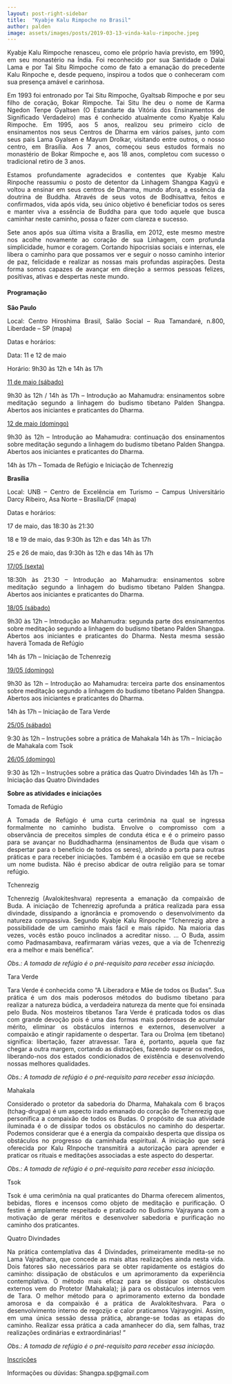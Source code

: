 ```yaml
---
layout: post-right-sidebar
title:  "Kyabje Kalu Rimpoche no Brasil"
author: palden
image: assets/images/posts/2019-03-13-vinda-kalu-rimpoche.jpeg
---
```


<p align="justify">Kyabje Kalu Rimpoche renasceu, como ele próprio havia previsto, em 1990, em seu monastério na Índia. Foi reconhecido por sua Santidade o Dalai Lama e por Tai Situ Rimpoche como de fato a emanação do precedente Kalu Rinpoche e, desde pequeno, inspirou a todos que o conheceram com sua presença amável e carinhosa.</p>

<p align="justify">Em 1993 foi entronado por Tai Situ Rimpoche, Gyaltsab Rimpoche e por seu filho de coração, Bokar Rimpoche. Tai Situ lhe deu o nome de Karma Ngedon Tenpe Gyaltsen (O Estandarte da Vitória dos Ensinamentos de Significado Verdadeiro) mas é conhecido atualmente como Kyabje Kalu Rimpoche. Em 1995, aos 5 anos, realizou seu primeiro ciclo de ensinamentos nos seus Centros de Dharma em vários países, junto com seus pais Lama Gyalsen e Mayum Drolkar, visitando entre outros, o nosso centro, em Brasília. Aos 7 anos, começou seus estudos formais no monastério de Bokar Rimpoche e, aos 18 anos, completou com sucesso o tradicional retiro de 3 anos.</p>

<p align="justify">Estamos profundamente agradecidos e contentes que Kyabje Kalu Rinpoche reassumiu o posto de detentor da Linhagem Shangpa Kagyü e voltou a ensinar em seus centros de Dharma, mundo afora, a essência da doutrina de Buddha. Através de seus votos de Bodhisattva, feitos e confirmados, vida após vida, seu único objetivo é beneficiar todos os seres e manter viva a essência de Buddha para que todo aquele que busca caminhar neste caminho, possa o fazer com clareza e sucesso.</p>

<p align="justify">Sete anos após sua última visita a Brasília, em 2012, este mesmo mestre nos acolhe novamente ao coração de sua Linhagem, com profunda simplicidade, humor e coragem. Cortando hipocrisias sociais e internas, ele libera o caminho para que possamos ver e seguir o nosso caminho interior de paz, felicidade e realizar as nossas mais profundas aspirações. Desta forma somos capazes de avançar em direção a sermos pessoas felizes, positivas, ativas e despertas neste mundo.</p>

#### Programação

**São Paulo**

<p align="justify">Local: Centro Hiroshima Brasil, Salão Social – Rua Tamandaré, n.800, Liberdade – SP (mapa)</p>
<p align="justify">Datas e horários:</p>
<p align="justify">Data: 11 e 12 de maio</p>
<p align="justify">Horário: 9h30 às 12h e 14h às 17h</p>

<u>11 de maio (sábado)</u>

<p align="justify">9h30 às 12h / 14h às 17h – Introdução ao Mahamudra: ensinamentos sobre meditação segundo a linhagem do budismo tibetano Palden Shangpa. Abertos aos iniciantes e praticantes do Dharma.</p>

<u>12 de maio (domingo)</u>

<p align="justify">9h30 às 12h – Introdução ao Mahamudra: continuação dos ensinamentos sobre meditação segundo a linhagem do budismo tibetano Palden Shangpa. Abertos aos iniciantes e praticantes do Dharma.</p>
<p align="justify">14h às 17h –  Tomada de Refúgio e Iniciação de Tchenrezig</p>

**Brasília**

<p align="justify">Local: UNB – Centro de Excelência em Turismo – Campus Universitário Darcy Ribeiro, Asa Norte – Brasília/DF (mapa)</p>
<p align="justify">Datas e horários:</p>
<p align="justify">17 de maio, das 18:30 às 21:30</p>
<p align="justify">18 e 19 de maio, das 9:30h às 12h e das 14h às 17h</p>
<p align="justify">25 e 26 de maio, das 9:30h às 12h e das 14h às 17h</p>

<u>17/05 (sexta)</u>

<p align="justify">18:30h às 21:30 – Introdução ao Mahamudra: ensinamentos sobre meditação segundo a linhagem do budismo tibetano Palden Shangpa. Abertos aos iniciantes e praticantes do Dharma.</p>

<u>18/05 (sábado)</u>

<p align="justify">9h30 às 12h – Introdução ao Mahamudra: segunda parte dos ensinamentos sobre meditação segundo a linhagem do budismo tibetano Palden Shangpa. Abertos aos iniciantes e praticantes do Dharma. Nesta mesma sessão haverá Tomada de Refúgio</p>
14h ás 17h –  Iniciação de Tchenrezig

<u>19/05 (domingo)</u>

<p align="justify">9h30 às 12h – Introdução ao Mahamudra: terceira parte dos ensinamentos sobre meditação segundo a linhagem do budismo tibetano Palden Shangpa. Abertos aos iniciantes e praticantes do Dharma.</p>
14h às 17h – Iniciação de Tara Verde

<u>25/05 (sábado)</u>

9:30 às 12h – Instruções sobre a prática de Mahakala
14h às 17h –  Iniciação de Mahakala com Tsok

<u>26/05 (domingo)</u>

9:30 às 12h – Instruções sobre a prática das Quatro Divindades
14h às 17h – Iniciação das Quatro Divindades


**Sobre as atividades e iniciações**

Tomada de Refúgio

<p align="justify">A Tomada de Refúgio é uma curta cerimônia na qual se ingressa formalmente no caminho budista. Envolve o compromisso com a observância de preceitos simples de conduta ética e é o primeiro passo para se avançar no Buddhadharma (ensinamentos de Buda que visam o despertar para o benefício de todos os seres), abrindo a porta para outras práticas e para receber iniciações. Também é a ocasião em que se recebe um nome budista. Não é preciso abdicar de outra religião para se tomar refúgio.</p>

Tchenrezig

<p align="justify">Tchenrezig (Avalokiteshvara) representa a emanação da compaixão de Buda. A iniciação de Tchenrezig aprofunda a prática realizada para essa divindade, dissipando a ignorância e promovendo o desenvolvimento da natureza compassiva. Segundo Kyabje Kalu Rinpoche “Tchenrezig abre a possibilidade de um caminho mais fácil e mais rápido. Na maioria das vezes, vocês estão pouco inclinados a acreditar nisso. … O Buda, assim como Padmasambava, reafirmaram várias vezes, que a via de Tchenrezig era a melhor e mais benéfica”.</p>

<i>Obs.: A tomada de refúgio é o pré-requisito para receber essa iniciação.</i>

Tara Verde

<p align="justify">Tara Verde é conhecida como “A Liberadora e Mãe de todos os Budas”. Sua prática é um dos mais poderosos métodos do budismo tibetano para realizar a natureza búdica, a verdadeira natureza da mente que foi ensinada pelo Buda. Nos mosteiros tibetanos Tara Verde é praticada todos os dias com grande devoção pois é uma das formas mais poderosas de acumular mérito, eliminar os obstáculos internos e externos, desenvolver a compaixão e atingir rapidamente o despertar. Tara ou Drolma (em tibetano) significa: libertação, fazer atravessar. Tara é, portanto, aquela que faz chegar a outra margem, cortando as distrações, fazendo superar os medos, liberando-nos dos estados condicionados de existência e desenvolvendo nossas melhores qualidades.</p>

<i>Obs.: A tomada de refúgio é o pré-requisito para receber essa iniciação.</i>

Mahakala

<p align="justify">Considerado o protetor da sabedoria do Dharma, Mahakala com 6 braços (tchag-drugpa) é um aspecto irado emanado do coração de Tchenrezig que personifica a compaixão de todos os Budas. O propósito de sua atividade iluminada é o de dissipar todos os obstáculos no caminho do despertar. Podemos considerar que é a energia da compaixão desperta que dissipa os obstáculos no progresso da caminhada espiritual. A iniciação que será oferecida por Kalu RInpoche transmitirá a autorização para aprender e praticar os rituais e meditações associadas a este aspecto do despertar.</p>

<i>Obs.: A tomada de refúgio é o pré-requisito para receber essa iniciação.</i>

Tsok

<p align="justify">Tsok é uma cerimônia na qual praticantes do Dharma oferecem alimentos, bebidas, flores e incensos como objeto de meditação e purificação. O festim é amplamente respeitado e praticado no Budismo Vajrayana com a motivação de gerar méritos e desenvolver sabedoria e purificação no caminho dos praticantes.</p>

Quatro Divindades

<p align="justify">Na prática contemplativa das 4 Divindades, primeiramente medita-se no Lama Vajradhara, que concede as mais altas realizações ainda nesta vida. Dois fatores são necessários para se obter rapidamente os estágios do caminho: dissipação de obstáculos e um aprimoramento da experiência contemplativa. O método mais eficaz para se dissipar os obstáculos externos vem do Protetor (Mahakala); já para os obstáculos internos vem de Tara. O melhor método para o aprimoramento externo da bondade amorosa e da compaixão é a prática de Avalokiteshvara. Para o desenvolvimento interno de regozijo e calor praticamos Vajrayogini. Assim, em uma única sessão dessa prática, abrange-se todas as etapas do caminho. Realizar essa prática a cada amanhecer do dia, sem falhas, traz realizações ordinárias e extraordinárias! ”</p>

<i>Obs.: A tomada de refúgio é o pré-requisito para receber essa iniciação.</i>

<a href="https://docs.google.com/forms/d/e/1FAIpQLScEV_7wnYaCcpCdE2lgNg_kQ9c14d3S8KCinlZR-j-zUoc4QQ/viewform">Inscrições</a>

<p align="justify">Informações ou dúvidas: Shangpa.sp@gmail.com</p>
